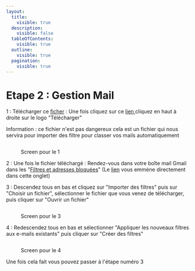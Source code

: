 ```yaml
---
layout:
  title:
    visible: true
  description:
    visible: false
  tableOfContents:
    visible: true
  outline:
    visible: true
  pagination:
    visible: true
---
```


# Etape 2 : Gestion Mail

1 : Télécharger ce [ficher](https://drive.google.com/file/d/1w8fghnp3KqtIbJ15m12EU8xyfEIHE2ER/view?usp=sharing) : Une fois cliquez sur ce [lien ](https://drive.google.com/file/d/1w8fghnp3KqtIbJ15m12EU8xyfEIHE2ER/view?usp=sharing)cliquez en haut à droite sur le logo "Télécharger"

Information : ce fichier n'est pas dangereux cela est un fichier qui nous servira pour importer des filtre pour classer vos mails automatiquement

<figure><img src="../.gitbook/assets/Capture d&#x27;écran 2024-02-12 103730.png" alt=""><figcaption><p>Screen pour le 1</p></figcaption></figure>

2 : Une fois le fichier téléchargé : Rendez-vous dans votre boîte mail Gmail dans les "[Filtres et adresses bloquées](https://mail.google.com/mail/u/0/#settings/filters)" (Le [lien](https://mail.google.com/mail/u/0/#settings/filters) vous emmène directement dans cette onglet)

3 : Descendez tous en bas et cliquez sur "Importer des filtres" puis sur "Choisir un fichier", sélectionner le fichier que vous venez de télécharger, puis cliquer sur "Ouvrir un fichier"

<figure><img src="../.gitbook/assets/Capture d&#x27;écran 2024-02-12 105046.png" alt=""><figcaption><p>Screen pour le 3</p></figcaption></figure>

4 : Redescendez tous en bas et sélectionner "Appliquer les nouveaux filtres aux e-mails existants" puis cliquer sur "Créer des filtres"

<figure><img src="../.gitbook/assets/Capture d&#x27;écran 2024-02-12 105401.png" alt=""><figcaption><p>Screen pour le 4</p></figcaption></figure>

Une fois cela fait vous pouvez passer à l'étape numéro 3
